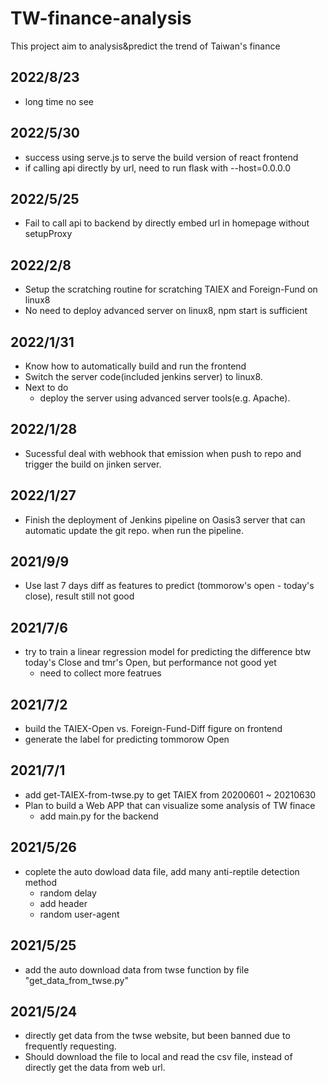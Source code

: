 # TW-finance-analysis
This project aim to analysis&amp;predict the trend of Taiwan's finance

## 2022/8/23
- long time no see

## 2022/5/30
- success using serve.js to serve the build version of react frontend
- if calling api directly by url, need to run flask with --host=0.0.0.0

## 2022/5/25
- Fail to call api to backend by directly embed url in homepage without setupProxy

## 2022/2/8
- Setup the scratching routine for scratching TAIEX and Foreign-Fund on linux8
- No need to deploy advanced server on linux8, npm start is sufficient

## 2022/1/31
- Know how to automatically build and run the frontend
- Switch the server code(included jenkins server) to linux8.
- Next to do
	- deploy the server using advanced server tools(e.g. Apache).

## 2022/1/28
- Sucessful deal with webhook that emission when push to repo and trigger the build on jinken server.

## 2022/1/27
- Finish the deployment of Jenkins pipeline on Oasis3 server that can automatic update the git repo. when run the pipeline.

## 2021/9/9
- Use last 7 days diff as features to predict (tommorow's open - today's close), result still not good

## 2021/7/6
- try to train a linear regression model for predicting the difference btw today's Close and tmr's Open, but performance not good yet
	- need to collect more featrues

## 2021/7/2
- build the TAIEX-Open vs. Foreign-Fund-Diff figure on frontend 
- generate the label for predicting tommorow Open

## 2021/7/1
- add get-TAIEX-from-twse.py to get TAIEX from 20200601 ~ 20210630
- Plan to build a Web APP that can visualize some analysis of TW finace
	- add main.py for the backend

## 2021/5/26
- coplete the auto dowload data file, add many anti-reptile detection method
	- random delay
	- add header
	- random user-agent

## 2021/5/25
- add the auto download data from twse function by file "get_data_from_twse.py"

## 2021/5/24
- directly get data from the twse website, but been banned due to frequently requesting.
- Should download the file to local and read the csv file, instead of directly get the data from web url.
